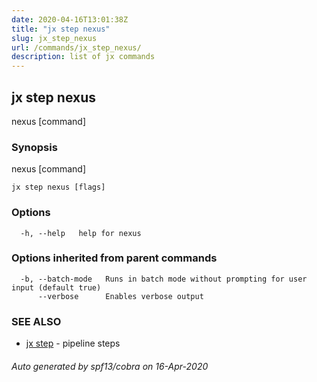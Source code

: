 ```yaml
---
date: 2020-04-16T13:01:38Z
title: "jx step nexus"
slug: jx_step_nexus
url: /commands/jx_step_nexus/
description: list of jx commands
---
```

## jx step nexus

nexus [command]

### Synopsis

nexus [command]

```
jx step nexus [flags]
```

### Options

```
  -h, --help   help for nexus
```

### Options inherited from parent commands

```
  -b, --batch-mode   Runs in batch mode without prompting for user input (default true)
      --verbose      Enables verbose output
```

### SEE ALSO

* [jx step](/commands/jx_step/)	 - pipeline steps

###### Auto generated by spf13/cobra on 16-Apr-2020
